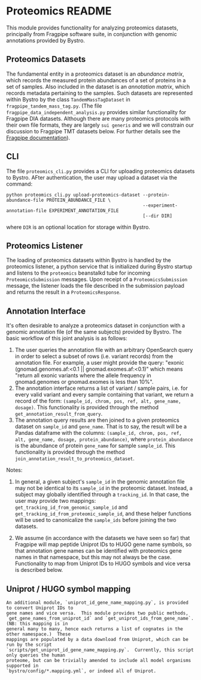 # Proteomics README
This module provides functionality for analyzing proteomics datasets, principally from Fragpipe
software suite, in conjunction with genomic annotations provided by Bystro.

## Proteomics Datasets
The fundamental entity in a proteomics dataset is an _abundance matrix_, which records the measured
protein abundances of a set of proteins in a set of samples.  Also included in the dataset is an
_annotation matrix_, which records metadata pertaining to the samples.  Such datasets are
represented within Bystro by the class `TandemMassTagDataset` in `fragpipe_tandem_mass_tag.py`.
(The file `fragpipe_data_independent_analysis.py` provides similar functionality for Fragpipe DIA
datasets.  Although there are many proteomics protocols with their own file formats, they are
largely `sui generis` and we will constrain our discussion to Fragpipe TMT datasets below.  For
further details see the [Fragpipe
documentation](https://fragpipe.nesvilab.org/docs/tutorial_fragpipe_outputs.html)).

## CLI
The file `proteomics_cli.py` provides a CLI for uploading proteomics datasets to Bystro.  AFter
authentication, the user may upload a dataset via the command:

```
python proteomics_cli.py upload-proteomics-dataset --protein-abundance-file PROTEIN_ABUNDANCE_FILE \
                                                   --experiment-annotation-file EXPERIMENT_ANNOTATION_FILE
                                                   [--dir DIR]
```
where `DIR` is an optional location for storage within Bystro.

## Proteomics Listener
The loading of proteomics datasets within Bystro is handled by the proteomics listener, a python
service that is initialized during Bystro startup and listens to the `proteomics` beanstalkd tube
for incoming `ProteomicsSubmission` messages.  Upon receipt of a `ProteomicsSubmission` message, the
listener loads the file described in the submission payload and returns the result in a
`ProteomicsResponse`.

## Annotation Interface
It's often desirable to analyze a proteomics dataset in conjunction with a genomic annotation file
(of the same subjects) provided by Bystro.  The basic workflow of this joint analysis is as follows:

1.  The user queries the annotation file with an arbitrary OpenSearch query in order to select a
    subset of rows (i.e. variant records) from the annotation file.  For example, a user might
    provide the query: "exonic (gnomad.genomes.af:<0.1 || gnomad.exomes.af:<0.1)" which means
    "return all exonic variants where the allele frequency in gnomad.genomes or gnomad.exomes is
    less than 10%".
2.  The annotation interface returns a list of variant / sample pairs, i.e. for every valid variant
    and every sample containing that variant, we return a record of the form: `(sample_id, chrom,
    pos, ref, alt, gene_name, dosage)`.  This functionality is provided through the method
    `get_annotation_result_from_query`.
3.  The annotation query results are then joined to a given proteomics dataset on `sample_id` and
    `gene_name`.  That is to say, the result will be a Pandas dataframe with the columns:
    `(sample_id, chrom, pos, ref, alt, gene_name, dosage, protein_abundance)`, where
    `protein_abundance` is the abundance of protein `gene_name` for sample `sample_id`.  This
    functionality is provided through the method `join_annotation_result_to_proteomics_dataset`.
	
Notes:
1.  In general, a given subject's `sample_id` in the genomic annotation file may not be identical to
    its `sample_id` in the proteomic dataset.  Instead, a subject may globally identified through a
    `tracking_id`.  In that case, the user may provide two mappings:
    `get_tracking_id_from_genomic_sample_id` and `get_tracking_id_from_proteomic_sample_id`, and
    these helper functions will be used to canonicalize the `sample_ids` before joining the two
    datasets.

2.  We assume (in accordance with the datasets we have seen so far) that Fragpipe will map peptide
    Uniprot IDs to HUGO gene name symbols, so that annotation gene names can be identified with
    proteomics gene names in that namespace, but this may not always be the case.  Functionality to
    map from Uniprot IDs to HUGO symbols and vice versa is described below.
	
## Uniprot / HUGO symbol mapping
	An additional module, `uniprot_id_gene_name_mapping.py`, is provided to convert Uniprot IDs to
    gene names and vice versa.  This module provides two public methods,
    `get_gene_names_from_uniprot_id` and `get_uniprot_ids_from_gene_name`.  (NB: this mapping is in
    general many to many, hence each returns a list of cognates in the other namespace.)  These
    mappings are populated by a data download from Uniprot, which can be run by the script
    `scripts/get_uniprot_id_gene_name_mapping.py`.  Currently, this script only queries the human
    proteome, but can be trivially amended to include all model organisms supported in
    `bystro/config/*.mapping.yml`, or indeed all of Uniprot.





